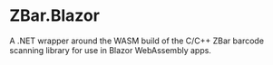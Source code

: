 # ZBar.Blazor
A .NET wrapper around the WASM build of  the C/C++ ZBar barcode scanning library for use in Blazor WebAssembly apps.
